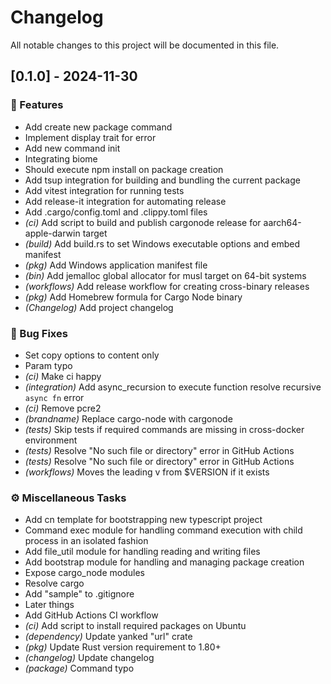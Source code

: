 # Changelog

All notable changes to this project will be documented in this file.

## [0.1.0] - 2024-11-30

### 🚀 Features

- Add create new package command
- Implement display trait for error
- Add new command init
- Integrating biome
- Should execute npm install on package creation
- Add tsup integration for building and bundling the current package
- Add vitest integration for running tests
- Add release-it integration for automating release
- Add .cargo/config.toml and .clippy.toml files
- _(ci)_ Add script to build and publish cargonode release for aarch64-apple-darwin target
- _(build)_ Add build.rs to set Windows executable options and embed manifest
- _(pkg)_ Add Windows application manifest file
- _(bin)_ Add jemalloc global allocator for musl target on 64-bit systems
- _(workflows)_ Add release workflow for creating cross-binary releases
- _(pkg)_ Add Homebrew formula for Cargo Node binary
- _(Changelog)_ Add project changelog

### 🐛 Bug Fixes

- Set copy options to content only
- Param typo
- _(ci)_ Make ci happy
- _(integration)_ Add async_recursion to execute function resolve recursive `async fn` error
- _(ci)_ Remove pcre2
- _(brandname)_ Replace cargo-node with cargonode
- _(tests)_ Skip tests if required commands are missing in cross-docker environment
- _(tests)_ Resolve "No such file or directory" error in GitHub Actions
- _(tests)_ Resolve "No such file or directory" error in GitHub Actions
- _(workflows)_ Moves the leading v from $VERSION if it exists

### ⚙️ Miscellaneous Tasks

- Add cn template for bootstrapping new typescript project
- Command exec module for handling command execution with child process in an isolated fashion
- Add file_util module for handling reading and writing files
- Add bootstrap module for handling and managing package creation
- Expose cargo_node modules
- Resolve cargo
- Add "sample" to .gitignore
- Later things
- Add GitHub Actions CI workflow
- _(ci)_ Add script to install required packages on Ubuntu
- _(dependency)_ Update yanked "url" crate
- _(pkg)_ Update Rust version requirement to 1.80+
- _(changelog)_ Update changelog
- _(package)_ Command typo
